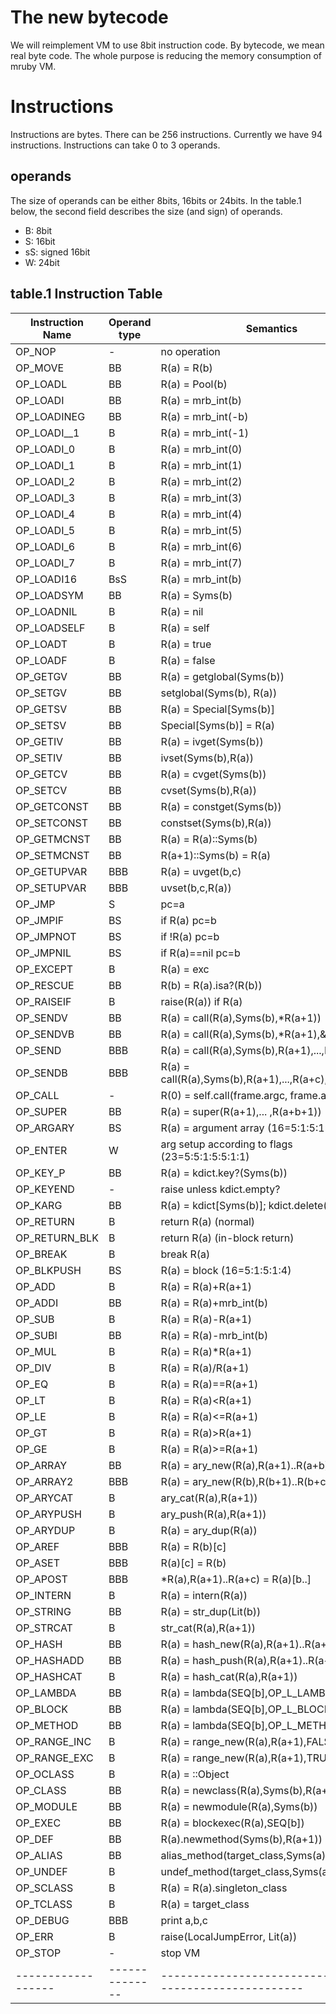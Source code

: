 # The new bytecode

We will reimplement VM to use 8bit instruction code. By
bytecode, we mean real byte code. The whole purpose is
reducing the memory consumption of mruby VM.

# Instructions

Instructions are bytes. There can be 256 instructions. Currently we
have 94 instructions. Instructions can take 0 to 3 operands.

## operands

The size of operands can be either 8bits, 16bits or 24bits.
In the table.1 below, the second field describes the size (and
sign) of operands.

* B: 8bit
* S: 16bit
* sS: signed 16bit
* W: 24bit

## table.1 Instruction Table

| Instruction Name | Operand type | Semantics                                              |
|------------------|--------------|--------------------------------------------------------|
| OP_NOP           | -            | no operation                                           |
| OP_MOVE          | BB           | R(a) = R(b)                                            |
| OP_LOADL         | BB           | R(a) = Pool(b)                                         |
| OP_LOADI         | BB           | R(a) = mrb_int(b)                                      |
| OP_LOADINEG      | BB           | R(a) = mrb_int(-b)                                     |
| OP_LOADI__1      | B            | R(a) = mrb_int(-1)                                     |
| OP_LOADI_0       | B            | R(a) = mrb_int(0)                                      |
| OP_LOADI_1       | B            | R(a) = mrb_int(1)                                      |
| OP_LOADI_2       | B            | R(a) = mrb_int(2)                                      |
| OP_LOADI_3       | B            | R(a) = mrb_int(3)                                      |
| OP_LOADI_4       | B            | R(a) = mrb_int(4)                                      |
| OP_LOADI_5       | B            | R(a) = mrb_int(5)                                      |
| OP_LOADI_6       | B            | R(a) = mrb_int(6)                                      |
| OP_LOADI_7       | B            | R(a) = mrb_int(7)                                      |
| OP_LOADI16       | BsS          | R(a) = mrb_int(b)                                      |
| OP_LOADSYM       | BB           | R(a) = Syms(b)                                         |
| OP_LOADNIL       | B            | R(a) = nil                                             |
| OP_LOADSELF      | B            | R(a) = self                                            |
| OP_LOADT         | B            | R(a) = true                                            |
| OP_LOADF         | B            | R(a) = false                                           |
| OP_GETGV         | BB           | R(a) = getglobal(Syms(b))                              |
| OP_SETGV         | BB           | setglobal(Syms(b), R(a))                               |
| OP_GETSV         | BB           | R(a) = Special[Syms(b)]                                |
| OP_SETSV         | BB           | Special[Syms(b)] = R(a)                                |
| OP_GETIV         | BB           | R(a) = ivget(Syms(b))                                  |
| OP_SETIV         | BB           | ivset(Syms(b),R(a))                                    |
| OP_GETCV         | BB           | R(a) = cvget(Syms(b))                                  |
| OP_SETCV         | BB           | cvset(Syms(b),R(a))                                    |
| OP_GETCONST      | BB           | R(a) = constget(Syms(b))                               |
| OP_SETCONST      | BB           | constset(Syms(b),R(a))                                 |
| OP_GETMCNST      | BB           | R(a) = R(a)::Syms(b)                                   |
| OP_SETMCNST      | BB           | R(a+1)::Syms(b) = R(a)                                 |
| OP_GETUPVAR      | BBB          | R(a) = uvget(b,c)                                      |
| OP_SETUPVAR      | BBB          | uvset(b,c,R(a))                                        |
| OP_JMP           | S            | pc=a                                                   |
| OP_JMPIF         | BS           | if R(a) pc=b                                           |
| OP_JMPNOT        | BS           | if !R(a) pc=b                                          |
| OP_JMPNIL        | BS           | if R(a)==nil pc=b                                      |
| OP_EXCEPT        | B            | R(a) = exc                                             |
| OP_RESCUE        | BB           | R(b) = R(a).isa?(R(b))                                 |
| OP_RAISEIF       | B            | raise(R(a)) if R(a)                                    |
| OP_SENDV         | BB           | R(a) = call(R(a),Syms(b),*R(a+1))                      |
| OP_SENDVB        | BB           | R(a) = call(R(a),Syms(b),*R(a+1),&R(a+2))              |
| OP_SEND          | BBB          | R(a) = call(R(a),Syms(b),R(a+1),...,R(a+c))            |
| OP_SENDB         | BBB          | R(a) = call(R(a),Syms(b),R(a+1),...,R(a+c),&R(a+c+1))  |
| OP_CALL          | -            | R(0) = self.call(frame.argc, frame.argv)               |
| OP_SUPER         | BB           | R(a) = super(R(a+1),... ,R(a+b+1))                     |
| OP_ARGARY        | BS           | R(a) = argument array (16=5:1:5:1:4)                   |
| OP_ENTER         | W            | arg setup according to flags (23=5:5:1:5:5:1:1)        |
| OP_KEY_P         | BB           | R(a) = kdict.key?(Syms(b))                             |
| OP_KEYEND        | -            | raise unless kdict.empty?                              |
| OP_KARG          | BB           | R(a) = kdict[Syms(b)]; kdict.delete(Syms(b))           |
| OP_RETURN        | B            | return R(a) (normal)                                   |
| OP_RETURN_BLK    | B            | return R(a) (in-block return)                          |
| OP_BREAK         | B            | break R(a)                                             |
| OP_BLKPUSH       | BS           | R(a) = block (16=5:1:5:1:4)                            |
| OP_ADD           | B            | R(a) = R(a)+R(a+1)                                     |
| OP_ADDI          | BB           | R(a) = R(a)+mrb_int(b)                                 |
| OP_SUB           | B            | R(a) = R(a)-R(a+1)                                     |
| OP_SUBI          | BB           | R(a) = R(a)-mrb_int(b)                                 |
| OP_MUL           | B            | R(a) = R(a)*R(a+1)                                     |
| OP_DIV           | B            | R(a) = R(a)/R(a+1)                                     |
| OP_EQ            | B            | R(a) = R(a)==R(a+1)                                    |
| OP_LT            | B            | R(a) = R(a)<R(a+1)                                     |
| OP_LE            | B            | R(a) = R(a)<=R(a+1)                                    |
| OP_GT            | B            | R(a) = R(a)>R(a+1)                                     |
| OP_GE            | B            | R(a) = R(a)>=R(a+1)                                    |
| OP_ARRAY         | BB           | R(a) = ary_new(R(a),R(a+1)..R(a+b))                    |
| OP_ARRAY2        | BBB          | R(a) = ary_new(R(b),R(b+1)..R(b+c))                    |
| OP_ARYCAT        | B            | ary_cat(R(a),R(a+1))                                   |
| OP_ARYPUSH       | B            | ary_push(R(a),R(a+1))                                  |
| OP_ARYDUP        | B            | R(a) = ary_dup(R(a))                                   |
| OP_AREF          | BBB          | R(a) = R(b)[c]                                         |
| OP_ASET          | BBB          | R(a)[c] = R(b)                                         |
| OP_APOST         | BBB          | *R(a),R(a+1)..R(a+c) = R(a)[b..]                       |
| OP_INTERN        | B            | R(a) = intern(R(a))                                    |
| OP_STRING        | BB           | R(a) = str_dup(Lit(b))                                 |
| OP_STRCAT        | B            | str_cat(R(a),R(a+1))                                   |
| OP_HASH          | BB           | R(a) = hash_new(R(a),R(a+1)..R(a+b))                   |
| OP_HASHADD       | BB           | R(a) = hash_push(R(a),R(a+1)..R(a+b))                  |
| OP_HASHCAT       | B            | R(a) = hash_cat(R(a),R(a+1))                           |
| OP_LAMBDA        | BB           | R(a) = lambda(SEQ[b],OP_L_LAMBDA)                      |
| OP_BLOCK         | BB           | R(a) = lambda(SEQ[b],OP_L_BLOCK)                       |
| OP_METHOD        | BB           | R(a) = lambda(SEQ[b],OP_L_METHOD)                      |
| OP_RANGE_INC     | B            | R(a) = range_new(R(a),R(a+1),FALSE)                    |
| OP_RANGE_EXC     | B            | R(a) = range_new(R(a),R(a+1),TRUE)                     |
| OP_OCLASS        | B            | R(a) = ::Object                                        |
| OP_CLASS         | BB           | R(a) = newclass(R(a),Syms(b),R(a+1))                   |
| OP_MODULE        | BB           | R(a) = newmodule(R(a),Syms(b))                         |
| OP_EXEC          | BB           | R(a) = blockexec(R(a),SEQ[b])                          |
| OP_DEF           | BB           | R(a).newmethod(Syms(b),R(a+1))                         |
| OP_ALIAS         | BB           | alias_method(target_class,Syms(a),Syms(b))             |
| OP_UNDEF         | B            | undef_method(target_class,Syms(a))                     |
| OP_SCLASS        | B            | R(a) = R(a).singleton_class                            |
| OP_TCLASS        | B            | R(a) = target_class                                    |
| OP_DEBUG         | BBB          | print a,b,c                                            |
| OP_ERR           | B            | raise(LocalJumpError, Lit(a))                          |
| OP_STOP          | -            | stop VM                                                |
|------------------|--------------|--------------------------------------------------------|
